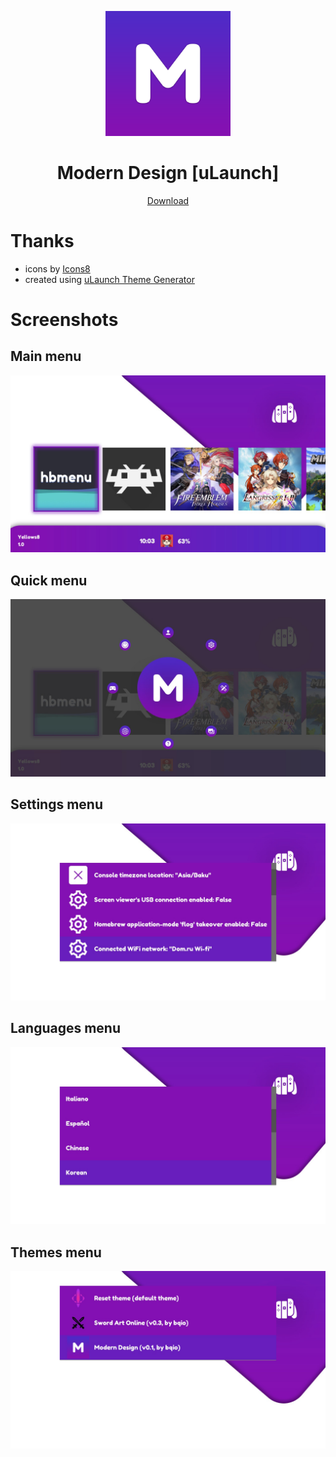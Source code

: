 <p align="center">
  <img width="200" height="200" src="logo.png">
</p>
<h1 align="center">Modern Design [uLaunch]</h1>
<p align="center">
  <a href="https://github.com/bqio/ulaunch-mdesign/releases">Download</a>
</p>

# Thanks
* icons by <a target="_blank" href="https://icons8.com">Icons8</a>
* created using [uLaunch Theme Generator](https://bqio.ru/ulaunch-theme-generator)

# Screenshots

## Main menu
![Main menu](screenshoots/MainMenu.jpg)

## Quick menu
![Quick menu](screenshoots/QuickMenu.jpg)

## Settings menu
![Settings menu](screenshoots/SettingsMenu.jpg)

## Languages menu
![Languages menu](screenshoots/LanguagesMenu.jpg)

## Themes menu
![Themes menu](screenshoots/ThemesMenu.jpg)
